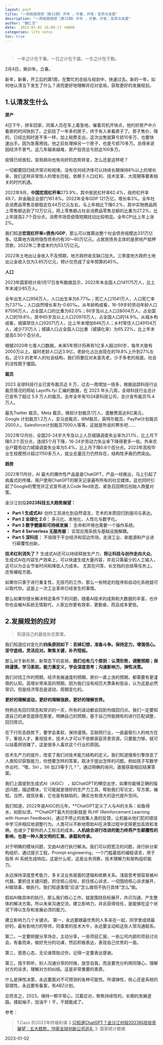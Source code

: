 ```yaml
---
layout: post
title: "一周格致随想（第15期）开年 ，开春，开笔：变局与发展"
description: "一周格致随想（第15期）开年 ，开春，开笔：变局与发展"
author: "魏仁言"
date:  2023-01-02 16:00:17 +0800
categories: life notes
toc: true
---
```

# 
> 一年之计在于春。一日之计在于晨。一生之计在于勤。

2月4日，癸卯年，立春。

新年，新春，开工后的第1周，在繁忙的总结与规划中，快速过去。新的一年，如何地认清当下发生了什么？进而更好地理解并应对变局，获取更好的发展规划。

## 1.认清发生什么

**房产**

4日下午，拼车回家，同乘人员在车上着急地，催着司机开快点，他约好房产中介看房的时间快到了。之前挂了一年多的房子，终于有人来看房子了。房子售价，降的，已经比购时差不多一样，加上税费支出，这次出售就算亏损10多万，也要快速出手。因为急需用钱。他之前处理掉另一个房子，也是亏损70多万。总得来说因经济不景气，这几年越来越难，房产投资总亏损达100多万。

疫情已经放松，变局趋向也有向好的态势转变，怎么还是这样呢？

一切都要回归经济常识和规律。没有任何经济体可以持续长期保持8%以上的增长率，我们这样非常惊人的增长历程，依赖于人口红利、技术变革、大周期等要素相关的时代机遇。

2022年9月，**中国宏观杠杆率**273.9%，其中居民杠杆率62.4%，政府杠杆率49.7，非金融企业部门161.8%。2022年全年GDP 121万亿，增长率3%。全年社会消费品零售总额稳定在44万亿元左右，与上年相比下降0.2%，其中实物商品网上零售额达到了12万亿元，网上零售额占社会消费品零售总额的比重为27.2%，比上年提高2.7个百分点，消费市场受疫情短期扰动比较明显。全年CPI比上年上涨2%。

我们知道**宏观杠杆率=债务/GDP**，那么可以推算出整个社会债务规模达331万亿多。估算地方政府隐性债务约有30～60万亿元。占居民债务主体的是房地产抵押贷款，2022年二季度末约为53.1万亿元。

2022年土地出让金收入不及预期，地方政府收支缺口加大。三季度地方政府土地出让金收入仅为3.85万亿元，预计仅完成了全年预算的45%。

**人口**

2023年国家统计局1月17日发布数据显示，2022年末全国人口141175万人，比上年末减少85万人。

全年出生人口956万人，人口出生率为6.77‰；死亡人口1041万人，人口死亡率为7.37‰；人口自然增长率为-0.60‰。从年龄构成看，16-59岁的劳动年龄人口87556万人，占全国人口的比重为62.0%；60岁及以上人口28004万人，占全国人口的19.8%，其中65岁及以上人口20978万人，占全国人口的14.9%。从城乡构成看，城镇常住人口92071万人，比上年末增加646万人；乡村常住人口49104万人，减少731万人；城镇人口占全国人口比重（城镇化率）为65.22%，比上年末提高0.50个百分点。

根据2020年七普人口数据，未来5年预计将再有1亿多人超过60岁，每年大致有2000万以上。届时老龄人口近3.9亿，老龄化占比由现在的19.8%上升到27%左右。近1/3 的老年人的社会结构，我们将要应对未富先老，少子多老的局面，社会的活性囿于僵固。

**裁员**

2023 全球科技行业已宣布裁员近 6 万，过去一周增加一倍多，根据追踪科技行业裁员情况的网站 Layoffs.fyi 汇编的数据，在 2023 年头几周，全球科技行业总计已宣布了超过 5.9 万人的裁员。去年全年有1024家科技公司，总计宣布裁员15.4万人。

最先Twitter 裁员，Meta 裁员，微软计划裁员1万人，遣散费高达8亿美元，Google 计划裁员1.2万人，亚马逊裁员，IBM裁员，英特尔裁员，PayPal计划裁员2000人，Salesforce计划裁员7000人等等，这就是所说的寒冬吧……

2022年12月份，全国20-24岁大专及以上人员城镇调查失业率为21.1%，比上月下降0.2个百分点，连续5个月下降，16-24岁劳动力失业率下降得更多一些。外来农业户籍劳动力城镇调查失业率为5.4%，比上月下降0.6个百分点。2023年高校毕业生规模预计超过1150多万人，就业总量压力仍然存在，结构性矛盾仍然突出。

**趋势**

2022年11月份，AI 最大的爆炸性产品是是ChatGPT，产品一经推出，马上引起了病毒式的传播，用户使用ChatGPT的聊天记录遍布所有的社交媒体。这也同时引起了Google的警觉并正式宣布进入Code Red状态，紧急召回两位创始人商量对策。

金沙江创投**2023科技五大趋势展望：**
* **Part 1 生成式AI:** 创作工具进化到自然语言，艺术的本质回归到提问与表达。
* **Part 2 全球化 2.0：** 多元化、本地化、人性化与数字化。
* **Part 3 数字健康和可持续发展：** 生命和环境也需要一个操作系统。
* **Part 4 Serverless 无服务器：** 实现应用系统与基础设施解耦。
* **Part 5 深科技：** 不局限于平台经济和双边市场，走进工业、新能源和产业进行颠覆性创新。

**技术红利消失了？** 生成式AI还可以持续释放生产力，**将让科技与创作走向大众**。生成式AI在内容生产效率上，可以快速生成大量内容，并且只需最少的人工输入，这可以为企业节省时间和降低人力成本。 尤其在问答，长文档的总结等任务上。还有编程方面。

如果你只善于进行重复性，无技巧的工作，那么一些特定的程序和自动化系统就可以取代你。这是上一次工业革命已经发生的事情。

那么如果你擅长解决特定条件下的问题，随着AI技术的成熟和大数据的丰富，也许你也会被AI系统无情取代，人家比你更有效率，更勤奋，而且成本更低。

## 2.发展规划的应对

> 知道自己的最低处在那里。

我们知道应对变化的**四条原则如下：丢掉幻想，准备斗争。保持定力，增强信心。坚守底线，灵活应对。聚焦关键，补齐短板。**

那么对于新形势，新常态下的变局，**我们也有几个原则：认清形势，调整预期；保持谨慎，学习柔软。能力重定义，学会深度思考；沟通影响力，弹性决策。**

我们对找工作的预期，经济发展速度的预期，房价一直上涨的预期，都需要有更谨慎的认知。高增长带来高的预期，因为我们没有经历大萧条和低谷，认为这是必然常识。但是经济常态是波动，周期变化的。

**更好的理解波动，更好的理解涨跌，更好的理解世界。**

特例总有回归常态和常识的一天，所有的波动都会回到均值回归点。我们一定要知道自己的承受底限在那里，明确自己的预期，基于自己所能拥有的进行匹配调整，回归常识。

在下行形态趋势下，要学会柔软，保持谨慎。互联网行业，一直最吸引人的地方在于，重视人才，重视技术，技术人才可以不依赖家庭背景资源。只要能力够，就可以站着把钱赚了，这是很多人喜欢这个行业的原因。

技术生产力的提升，改变了我们对技术能力结构的定义。我们知道搜索引擎改变了人类知识获取能力，你想要怎样的答案，取决于提出怎样的问题。例如孩子写数学作业时，“嘿，Siri 。56 加23等于几？”，通过明确的询问，直接获取相应结果答案。

我们上面提到生成式AI（AIGC） ，如ChatGPT的横空出世，如果你能够正确的描述问题，描述模块，它可能就是很好的生产力工具，帮助我们写论文，写方案，编程。当然，就现状看，它也是有缺陷的，确实也有很大的迭代提升空间。

我们知道，2022年是AIGC的元年。**ChatGPT定义了人与AI的关系：如鱼得水，如胶似漆。**ChatGPT最大的创新就是 RLHF (Reinforcement Learning with Human Feedback)，通过不停止的收集人类的反馈，让机器从他们犯的错误中学习并相应地调整行为。人类可以不断地帮助AI在决策过程中变得更加高效和准确，也减少了额外的人工标注的成本。**人机结合进行改进的能力终将产生颠覆性的影响，也是一种人类文明的汇集，承载和传承。**

对于明确的模块问题，交由AI进行执行解决。我们可以把宽泛的问题，进行拆分架构组织，通过提示工程，Prompt engineering，一个门槛最低的编程语言，用于指导 AI 系统生成响应。这是什么呢，这是业务洞察，技术理解力和架构组织能力。

永远保持深度思考能力，多关注业务层面的逻辑和依赖关系。浅层思考很容易被AI代替。要抓住关键问题，抓住核心目标，抓住核心诉求，一切围绕核心诉求展开，AI做琐事，做执行。我们知道事情“应该”怎么做但不执行具体“怎么”做。

假如AI做具体的执行，那么我们核心工作，就是围绕目标展开，共识沟通，产生整体的解决方案。所以未来沟通交流，建立影响力，并且获得信任，是能够在这个状况下得以生存和发展必须的能力。

建立影响力几个关键点。
第一，永远要跟最优秀的人多呆在一起，同学里成绩最好的，最有影响力的导师，同事里的技术大牛，永远要主动和这些人常沟通联系。

第二，一定要把握分享场合，主动分享，一些项目汇报，一些公司内部的项目讨论会，有备而来，做好充分的功课，然后积极表达，表现自己优秀的一面。

第三，感恩心态，无论谁帮助过你，记得一定要表达感谢。

第三，擅于聆听，别人沟通分享的时候，放空自我，而且要充分利用同理心，理解对方的诉求，理解对方的纠结。这是非常重要的素质。

什么是弹性决策，永远要面对不可预测的各种可能性。所谓弹性，核心还是系统的容错性，永远要有备案，有ABZ计划。

总而言之，2023，保持一颗平常心，沉着应对，聚焦持续性的，长期的发展道路。搂起袖子，加油干！干，干就能成了。

参考：
> 1.Caoz 的2022年终福利课
> 2.[只知道ChatGPT？金沙江创投2023科技投资展望：五大趋势，19家全球创新公司巡礼](https://mp.weixin.qq.com/s/JeFx0UfLjC425OtW0IDrcA)
> 3. 国家统计数据

2023-01-02
